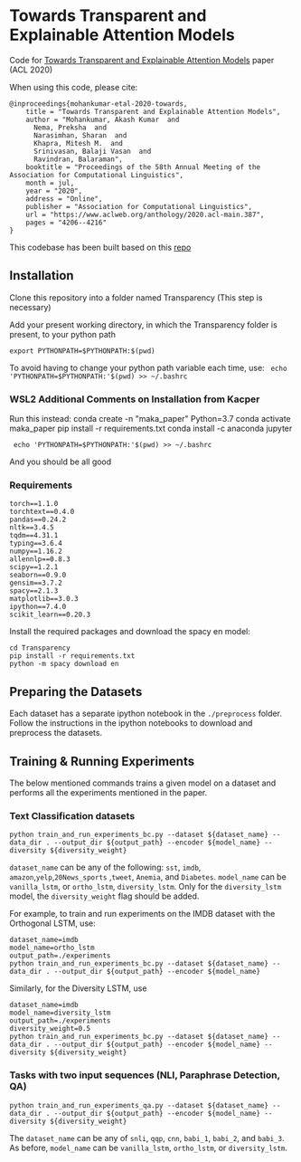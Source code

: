 # Towards Transparent and Explainable Attention Models

Code for [Towards Transparent and Explainable Attention Models](https://www.aclweb.org/anthology/2020.acl-main.387/) paper (ACL 2020)

When using this code, please cite:

```
@inproceedings{mohankumar-etal-2020-towards,
    title = "Towards Transparent and Explainable Attention Models",
    author = "Mohankumar, Akash Kumar  and
      Nema, Preksha  and
      Narasimhan, Sharan  and
      Khapra, Mitesh M.  and
      Srinivasan, Balaji Vasan  and
      Ravindran, Balaraman",
    booktitle = "Proceedings of the 58th Annual Meeting of the Association for Computational Linguistics",
    month = jul,
    year = "2020",
    address = "Online",
    publisher = "Association for Computational Linguistics",
    url = "https://www.aclweb.org/anthology/2020.acl-main.387",
    pages = "4206--4216"
}
```

This codebase has been built based on this [repo](https://github.com/successar/AttentionExplanation) 

## Installation 

Clone this repository into a folder named Transparency (This step is necessary)

Add your present working directory, in which the Transparency folder is present, to your python path 

```export PYTHONPATH=$PYTHONPATH:$(pwd)```

To avoid having to change your python path variable each time, use: ``` echo 'PYTHONPATH=$PYTHONPATH:'$(pwd) >> ~/.bashrc```

### WSL2 Additional Comments on Installation from Kacper
Run this instead:
conda create -n "maka_paper" Python=3.7
conda activate maka_paper
pip install -r requirements.txt
conda install -c anaconda jupyter

``` echo 'PYTHONPATH=$PYTHONPATH:'$(pwd) >> ~/.bashrc```

And you should be all good

### Requirements 

```
torch==1.1.0
torchtext==0.4.0
pandas==0.24.2
nltk==3.4.5
tqdm==4.31.1
typing==3.6.4
numpy==1.16.2
allennlp==0.8.3
scipy==1.2.1
seaborn==0.9.0
gensim==3.7.2
spacy==2.1.3
matplotlib==3.0.3
ipython==7.4.0
scikit_learn==0.20.3
```

Install the required packages and download the spacy en model:
```
cd Transparency 
pip install -r requirements.txt
python -m spacy download en
```

## Preparing the Datasets 

Each dataset has a separate ipython notebook in the `./preprocess` folder. Follow the instructions in the ipython notebooks to download and preprocess the datasets.

## Training & Running Experiments

The below mentioned commands trains a given model on a dataset and performs all the experiments mentioned in the paper. 

### Text Classification datasets

```
python train_and_run_experiments_bc.py --dataset ${dataset_name} --data_dir . --output_dir ${output_path} --encoder ${model_name} --diversity ${diversity_weight}
```

```dataset_name``` can be any of the following: ```sst```, ```imdb```, ```amazon```,```yelp```,```20News_sports``` ,```tweet```, ```Anemia```, and ```Diabetes```.
```model_name``` can be ```vanilla_lstm```, or ```ortho_lstm```, ```diversity_lstm```. 
Only for the ```diversity_lstm``` model, the ```diversity_weight``` flag should be added. 

For example, to train and run experiments on the IMDB dataset with the Orthogonal LSTM, use:

```
dataset_name=imdb
model_name=ortho_lstm
output_path=./experiments
python train_and_run_experiments_bc.py --dataset ${dataset_name} --data_dir . --output_dir ${output_path} --encoder ${model_name} 
```

Similarly, for the Diversity LSTM, use

```
dataset_name=imdb
model_name=diversity_lstm
output_path=./experiments
diversity_weight=0.5
python train_and_run_experiments_bc.py --dataset ${dataset_name} --data_dir . --output_dir ${output_path} --encoder ${model_name} --diversity ${diversity_weight}
```

### Tasks with two input sequences (NLI, Paraphrase Detection, QA)

```
python train_and_run_experiments_qa.py --dataset ${dataset_name} --data_dir . --output_dir ${output_path} --encoder ${model_name} --diversity ${diversity_weight}
```

The ```dataset_name``` can be any of ```snli```, ```qqp```, ```cnn```, ```babi_1```, ```babi_2```, and ```babi_3```. 
As before, ```model_name``` can be ```vanilla_lstm```, ```ortho_lstm```, or ```diversity_lstm```. 












